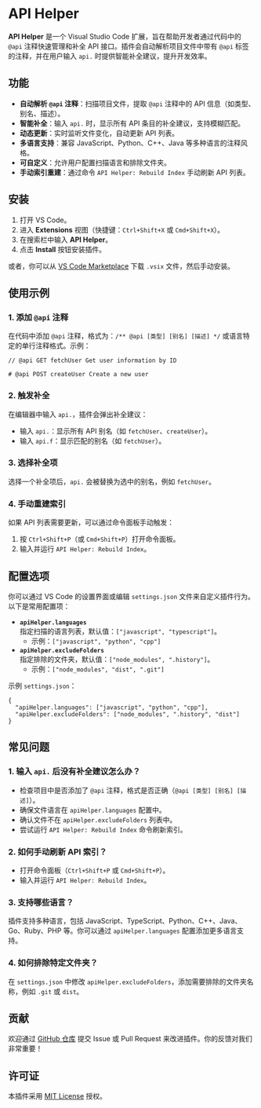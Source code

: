 # API Helper

**API Helper** 是一个 Visual Studio Code 扩展，旨在帮助开发者通过代码中的 `@api` 注释快速管理和补全 API 接口。插件会自动解析项目文件中带有 `@api` 标签的注释，并在用户输入 `api.` 时提供智能补全建议，提升开发效率。

## 功能

- **自动解析 `@api` 注释**：扫描项目文件，提取 `@api` 注释中的 API 信息（如类型、别名、描述）。
- **智能补全**：输入 `api.` 时，显示所有 API 条目的补全建议，支持模糊匹配。
- **动态更新**：实时监听文件变化，自动更新 API 列表。
- **多语言支持**：兼容 JavaScript、Python、C++、Java 等多种语言的注释风格。
- **可自定义**：允许用户配置扫描语言和排除文件夹。
- **手动索引重建**：通过命令 `API Helper: Rebuild Index` 手动刷新 API 列表。

## 安装

1. 打开 VS Code。
2. 进入 **Extensions** 视图（快捷键：`Ctrl+Shift+X` 或 `Cmd+Shift+X`）。
3. 在搜索栏中输入 **API Helper**。
4. 点击 **Install** 按钮安装插件。

或者，你可以从 [VS Code Marketplace](https://marketplace.visualstudio.com/) 下载 `.vsix` 文件，然后手动安装。

## 使用示例

### 1. 添加 `@api` 注释

在代码中添加 `@api` 注释，格式为：`/** @api [类型] [别名] [描述] */` 或语言特定的单行注释格式。示例：

<pre><code class="language-javascript">// @api GET fetchUser Get user information by ID
</code></pre>

<pre><code class="language-python"># @api POST createUser Create a new user
</code></pre>

### 2. 触发补全

在编辑器中输入 `api.`，插件会弹出补全建议：

- 输入 `api.`：显示所有 API 别名（如 `fetchUser`、`createUser`）。
- 输入 `api.f`：显示匹配的别名（如 `fetchUser`）。

### 3. 选择补全项

选择一个补全项后，`api.` 会被替换为选中的别名，例如 `fetchUser`。

### 4. 手动重建索引

如果 API 列表需要更新，可以通过命令面板手动触发：

1. 按 `Ctrl+Shift+P`（或 `Cmd+Shift+P`）打开命令面板。
2. 输入并运行 `API Helper: Rebuild Index`。

## 配置选项

你可以通过 VS Code 的设置界面或编辑 `settings.json` 文件来自定义插件行为。以下是常用配置项：

- **`apiHelper.languages`**  
  指定扫描的语言列表，默认值：`["javascript", "typescript"]`。
  - 示例：`["javascript", "python", "cpp"]`
- **`apiHelper.excludeFolders`**  
  指定排除的文件夹，默认值：`["node_modules", ".history"]`。
  - 示例：`["node_modules", "dist", ".git"]`

示例 `settings.json`：

<pre><code class="language-json">{
  "apiHelper.languages": ["javascript", "python", "cpp"],
  "apiHelper.excludeFolders": ["node_modules", ".history", "dist"]
}
</code></pre>

## 常见问题

### 1. 输入 `api.` 后没有补全建议怎么办？

- 检查项目中是否添加了 `@api` 注释，格式是否正确（`@api [类型] [别名] [描述]`）。
- 确保文件语言在 `apiHelper.languages` 配置中。
- 确认文件不在 `apiHelper.excludeFolders` 列表中。
- 尝试运行 `API Helper: Rebuild Index` 命令刷新索引。

### 2. 如何手动刷新 API 索引？

- 打开命令面板（`Ctrl+Shift+P` 或 `Cmd+Shift+P`）。
- 输入并运行 `API Helper: Rebuild Index`。

### 3. 支持哪些语言？

插件支持多种语言，包括 JavaScript、TypeScript、Python、C++、Java、Go、Ruby、PHP 等。你可以通过 `apiHelper.languages` 配置添加更多语言支持。

### 4. 如何排除特定文件夹？

在 `settings.json` 中修改 `apiHelper.excludeFolders`，添加需要排除的文件夹名称，例如 `.git` 或 `dist`。

## 贡献

欢迎通过 [GitHub 仓库](https://github.com/your-repo/api-helper) 提交 Issue 或 Pull Request 来改进插件。你的反馈对我们非常重要！

## 许可证

本插件采用 [MIT License](https://opensource.org/licenses/MIT) 授权。

